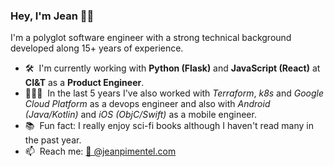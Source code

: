 ### Hey, I'm Jean 👋🏼

I'm a polyglot software engineer with a strong technical background developed along 15+ years of experience.

- 🛠  I'm currently working with __Python (Flask)__ and __JavaScript (React)__ at __CI&T__ as a __Product Engineer__.
- 👨🏻‍💻  In the last 5 years I've also worked with _Terraform_, _k8s_ and _Google Cloud Platform_ as a devops engineer and also with _Android (Java/Kotlin)_ and _iOS (ObjC/Swift)_ as a mobile engineer.
- 📚  Fun fact: I really enjoy sci-fi books although I haven't read many in the past year.
- 📫  Reach me: [🦋 @jeanpimentel.com](https://bsky.app/profile/jeanpimentel.com)
